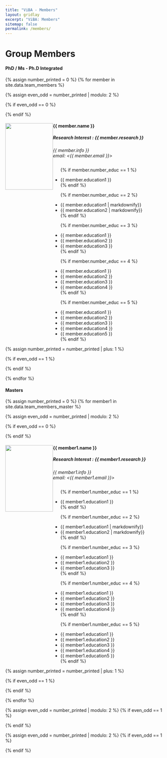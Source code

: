 ```yaml
---
title: "ViBA - Members"
layout: gridlay
excerpt: "ViBA: Members"
sitemap: false
permalink: /members/
---
```


# Group Members

 <!--**We are  looking for new PhD students, Postdocs, and Master students to join the team** [(see openings)]({{ site.url }}{{ site.baseurl }}/vacancies) **!**-->

<h4>PhD / Ms - Ph.D Integrated</h4>

{% assign number_printed = 0 %}
{% for member in site.data.team_members %}

{% assign even_odd = number_printed | modulo: 2 %}

{% if even_odd == 0 %}
<div class="row">
{% endif %}

<div class="col-sm-6 clearfix">
<img src="{{ site.url }}{{ site.baseurl }}/images/teampic/{{ member.photo }}" class="img-responsive" style="width: 150px; height: 210px; object-fit: cover; float: left;" />
  <h4>{{ member.name }}</h4>
  <h5>Research Interest : {{ member.research }}</h5>
  <i>{{ member.info }} <br>email: <{{ member.email }}></i>
  <ul style="overflow: hidden">

  {% if member.number_educ == 1 %}
  <li> {{ member.education1 }} </li>
  {% endif %}

  {% if member.number_educ == 2 %}
  <li> {{ member.education1 | markdownify}} </li>
  <li> {{ member.education2 | markdownify}} </li>
  {% endif %}

  {% if member.number_educ == 3 %}
  <li> {{ member.education1 }} </li>
  <li> {{ member.education2 }} </li>
  <li> {{ member.education3 }} </li>
  {% endif %}

  {% if member.number_educ == 4 %}
  <li> {{ member.education1 }} </li>
  <li> {{ member.education2 }} </li>
  <li> {{ member.education3 }} </li>
  <li> {{ member.education4 }} </li>
  {% endif %}

  {% if member.number_educ == 5 %}
  <li> {{ member.education1 }} </li>
  <li> {{ member.education2 }} </li>
  <li> {{ member.education3 }} </li>
  <li> {{ member.education4 }} </li>
  <li> {{ member.education5 }} </li>
  {% endif %}

  </ul>
</div>

{% assign number_printed = number_printed | plus: 1 %}

{% if even_odd == 1 %}
</div>
{% endif %}

{% endfor %}

<h4>Masters</h4>

{% assign number_printed = 0 %}
{% for member1 in site.data.team_members_master %}

{% assign even_odd = number_printed | modulo: 2 %}

{% if even_odd == 0 %}
<div class="row">
{% endif %}

<div class="col-sm-6 clearfix">
<img src="{{ site.url }}{{ site.baseurl }}/images/teampic/{{ member1.photo }}" class="img-responsive" style="width: 150px; height: 210px; object-fit: cover; float: left;"/>
  <h4>{{ member1.name }}</h4>
  <h5>Research Interest : {{ member1.research }}</h5>
  <i>{{ member1.info }} <br>email: <{{ member1.email }}></i>
  <ul style="overflow: hidden">

  {% if member1.number_educ == 1 %}
  <li> {{ member1.education1 }} </li>
  {% endif %}

  {% if member1.number_educ == 2 %}
  <li> {{ member1.education1 | markdownify}} </li>
  <li> {{ member1.education2 | markdownify}} </li>
  {% endif %}

  {% if member1.number_educ == 3 %}
  <li> {{ member1.education1 }} </li>
  <li> {{ member1.education2 }} </li>
  <li> {{ member1.education3 }} </li>
  {% endif %}

  {% if member1.number_educ == 4 %}
  <li> {{ member1.education1 }} </li>
  <li> {{ member1.education2 }} </li>
  <li> {{ member1.education3 }} </li>
  <li> {{ member1.education4 }} </li>
  {% endif %}

  {% if member1.number_educ == 5 %}
  <li> {{ member1.education1 }} </li>
  <li> {{ member1.education2 }} </li>
  <li> {{ member1.education3 }} </li>
  <li> {{ member1.education4 }} </li>
  <li> {{ member1.education5 }} </li>
  {% endif %}

  </ul>
</div>

{% assign number_printed = number_printed | plus: 1 %}

{% if even_odd == 1 %}
</div>
{% endif %}

{% endfor %}

{% assign even_odd = number_printed | modulo: 2 %}
{% if even_odd == 1 %}
</div>
{% endif %}


{% assign even_odd = number_printed | modulo: 2 %}
{% if even_odd == 1 %}
</div>
{% endif %}
